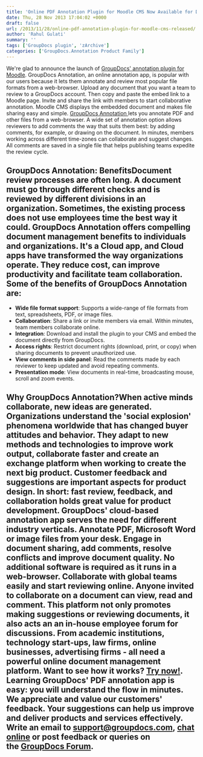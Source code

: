 ```yaml
---
title: 'Online PDF Annotation Plugin for Moodle CMS Now Available for Download'
date: Thu, 28 Nov 2013 17:04:02 +0000
draft: false
url: /2013/11/28/online-pdf-annotation-plugin-for-moodle-cms-released/
author: 'Rahul Gulati'
summary: ''
tags: ['GroupDocs plugin', 'zArchive']
categories: ['GroupDocs.Annotation Product Family']
---
```


We're glad to announce the launch of [GroupDocs' annotation plugin for Moodle](http://groupdocs.com/marketplace/plugins/annotation/moodle). GroupDocs Annotation, an online annotation app, is popular with our users because it lets them annotate and review most popular file formats from a web-browser. Upload any document that you want a team to review to a GroupDocs account. Then copy and paste the embed link to a Moodle page. Invite and share the link with members to start collaborative annotation. Moodle CMS displays the embedded document and makes file sharing easy and simple. [GroupDocs Annotation ](http://groupdocs.com/apps/annotation)lets you annotate PDF and other files from a web-browser. A wide set of annotation option allows reviewers to add comments the way that suits them best: by adding comments, for example, or drawing on the document. In minutes, members working across different time-zones can collaborate and suggest changes. All comments are saved in a single file that helps publishing teams expedite the review cycle.

## GroupDocs Annotation: BenefitsDocument review processes are often long. A document must go through different checks and is reviewed by different divisions in an organization. Sometimes, the existing process does not use employees time the best way it could. GroupDocs Annotation offers compelling document management benefits to individuals and organizations. It's a Cloud app, and Cloud apps have transformed the way organizations operate. They reduce cost, can improve productivity and facilitate team collaboration. Some of the benefits of GroupDocs Annotation are:

*   **Wide file format support**: Supports a wide-range of file formats from text, spreadsheets, PDF, or image files.
*   **Collaboration**: Share a link or invite members via email. Within minutes, team members collaborate online.
*   **Integration**: Download and install the plugin to your CMS and embed the document directly from GroupDocs.
*   **Access rights**: Restrict document rights (download, print, or copy) when sharing documents to prevent unauthorized use.
*   **View comments in side panel**: Read the comments made by each reviewer to keep updated and avoid repeating comments.
*   **Presentation mode**: View documents in real-time, broadcasting mouse, scroll and zoom events.

## Why GroupDocs Annotation?When active minds collaborate, new ideas are generated. Organizations understand the 'social explosion' phenomena worldwide that has changed buyer attitudes and behavior. They adapt to new methods and technologies to improve work output, collaborate faster and create an exchange platform when working to create the next big product. Customer feedback and suggestions are important aspects for product design. In short: fast review, feedback, and collaboration holds great value for product development. GroupDocs' cloud-based annotation app serves the need for different industry verticals. Annotate PDF, Microsoft Word or image files from your desk. Engage in document sharing, add comments, resolve conflicts and improve document quality. No additional software is required as it runs in a web-browser. Collaborate with global teams easily and start reviewing online. Anyone invited to collaborate on a document can view, read and comment. This platform not only promotes making suggestions or reviewing documents, it also acts an an in-house employee forum for discussions. From academic institutions, technology start-ups, law firms, online businesses, advertising firms - all need a powerful online document management platform. Want to see how it works? [Try now!](http://groupdocs.com/apps/annotation/live-demo). Learning GroupDocs' PDF annotation app is easy: you will understand the flow in minutes. We appreciate and value our customers' feedback. Your suggestions can help us improve and deliver products and services effectively. Write an email to [support@groupdocs.com](mailto:support@groupdocs.com), [chat online](http://groupdocs.com/) or post feedback or queries on the [GroupDocs Forum](http://groupdocs.com/Community/Forums/Default.aspx).





